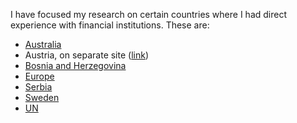 
I have focused my research on certain countries where I had direct experience 
with financial institutions. These are:

* [Australia](aus_finance.html)
* Austria, on separate site ([link](https://sites.google.com/site/alensaustria/finance))
* [Bosnia and Herzegovina](ba_finance.html)
* [Europe](http://alensfinance.blogspot.com/2013/05/euro-market-information.html)
* [Serbia](sr_finance.html)
* [Sweden](swe_finance.html)
* [UN](http://alensfinance.blogspot.com/2013/04/un-finance.html)
